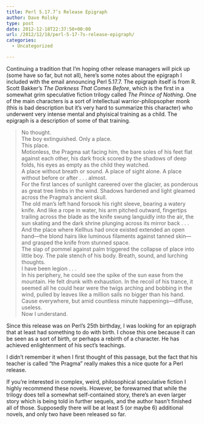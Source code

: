 ```yaml
---
title: Perl 5.17.7’s Release Epigraph
author: Dave Rolsky
type: post
date: 2012-12-18T22:37:50+00:00
url: /2012/12/18/perl-5-17-7s-release-epigraph/
categories:
  - Uncategorized

---
```

Continuing a tradition that I&#8217;m hoping other release managers will pick up (some have so far, but not all), here&#8217;s some notes about the epigraph I included with the email announcing Perl 5.17.7. The epigraph itself is from R. Scott Bakker&#8217;s _The Darkness That Comes Before_, which is the first in a somewhat grim speculative fiction trilogy called _The Prince of Nothing_. One of the main characters is a sort of intellectual warrior-philopsopher monk (this is bad description but it&#8217;s very hard to summarize this character) who underwent very intense mental and phyisical training as a child. The epigraph is a description of some of that training.

> No thought.  
> The boy extinguished. Only a place.  
> This place.  
> Motionless, the Pragma sat facing him, the bare soles of his feet flat against each other, his dark frock scored by the shadows of deep folds, his eyes as empty as the child they watched.  
> A place without breath or sound. A place of sight alone. A place without before or after . . . almost.  
> For the first lances of sunlight careered over the glacier, as ponderous as great tree limbs in the wind. Shadows hardened and light gleamed across the Pragma’s ancient skull.  
> The old man’s left hand forsook his right sleeve, bearing a watery knife. And like a rope in water, his arm pitched outward, fingertips trailing across the blade as the knife swung languidly into the air, the sun skating and the dark shrine plunging across its mirror back . . .  
> And the place where Kellhus had once existed extended an open hand—the blond hairs like luminous filaments against tanned skin—and grasped the knife from stunned space.  
> The slap of pommel against palm triggered the collapse of place into little boy. The pale stench of his body. Breath, sound, and lurching thoughts.  
> I have been legion . . .  
> In his periphery, he could see the spike of the sun ease from the mountain. He felt drunk with exhaustion. In the recoil of his trance, it seemed all he could hear were the twigs arching and bobbing in the wind, pulled by leaves like a million sails no bigger than his hand. Cause everywhere, but amid countless minute happenings—diffuse, useless.  
> Now I understand. 

Since this release was on Perl&#8217;s 25th birthday, I was looking for an epigraph that at least had something to do with birth. I chose this one because it can be seen as a sort of birth, or perhaps a rebirth of a character. He has achieved enlightenment of his sect&#8217;s teachings.

I didn&#8217;t remember it when I first thought of this passage, but the fact that his teacher is called &#8220;the Pragma&#8221; really makes this a nice quote for a Perl release.

If you&#8217;re interested in complex, weird, philosophical speculative fiction I highly recommend these novels. However, be forewarned that while the trilogy does tell a somewhat self-contained story, there&#8217;s an even larger story which is being told in further sequels, and the author hasn&#8217;t finished all of those. Supposedly there will be at least 5 (or maybe 6) additional novels, and only two have been released so far.